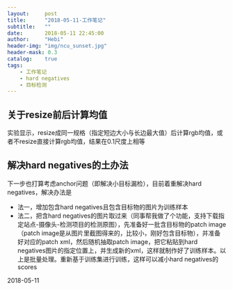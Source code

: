 ```yaml
---
layout:     post
title:      "2018-05-11-工作笔记"
subtitle:   ""
date:       2018-05-11 22:45:00
author:     "Hebi"
header-img: "img/ncu_sunset.jpg"
header-mask: 0.3
catalog:    true
tags:
    - 工作笔记
    - hard negatives
    - 目标检测
---
```



## 关于resize前后计算均值
实验显示，resize成同一规格（指定短边大小与长边最大值）后计算rgb均值，或者不resize直接计算rgb均值，结果在0.1尺度上相等

## 解决hard negatives的土办法
下一步也打算考虑anchor问题（即解决小目标漏检），目前着重解决hard negatives，解决办法是
- 法一，增加包含hard negatives且包含目标物的图片为训练样本
- 法二，把含hard negatives的图片取过来（同事帮我做了个功能，支持下载指定站点-摄像头-检测项目的检测原图），先准备好一批含目标物的patch image（patch image是从图片里截图得来的，比较小，刚好包含目标物），并准备好对应的patch xml，然后随机抽取patch image，把它粘贴到hard negatives图片的指定位置上，并生成新的xml，这样就制作好了训练样本。以上是批量处理。重新基于训练集进行训练，这样可以减小hard negatives的scores

2018-05-11

